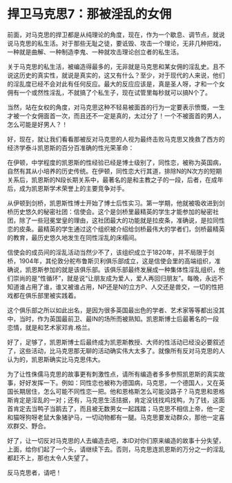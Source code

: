 捍卫马克思7：那被淫乱的女佣
====

			

前面，对马克思的捍卫都是从纯理论的角度，现在，作为一个歇息、调节点，就说说马克思的私生活。对于那些无耻之徒，要诋毁、攻击一个理论，无非几种把戏，一种就是曲解、一种制造李鬼、一种就攻击理论创立者的私生活。

          

关于马克思的私生活，被编造得最多的，无非就是马克思和某女佣的淫乱史。且不说这历史的真实性，就说是真实的，这又有什么？至少，对于现代的人来说，他们的淫乱度已经不会对此有任何反应。最大的反应应该是，真是圣人呀，才和一个女佣有一个或然性淫乱，不就搞了个私生子，现在试管里每秒就可以搞N个了。

当然，站在女权的角度，对马克思这种不轻易被面首的行为一定要表示愤慨，一生才被一个女佣面首一次，而且还不一定是真的，太过分了！一个不被面首的男人，怎么可能是好男人？！

好，现在，就让我们看看那被反对马克思的人视为最终击败马克思又挽救了西方的经济学泰斗凯恩斯的百分百准确的性光荣革命：

在伊顿，中学程度的凯恩斯的性经验已经是博士级别了，同性恋，被称为英国病，自然有其从小培养的历史传统。在伊顿，同性恋大行其道，排除N的N次方的短期关系后，凯恩斯的N段长期关系中，最著名的是和主教之子的一段，后者，在成年后，成为凯恩斯学术荣誉上的主要竞争对手。

从伊顿到剑桥，凯恩斯性博士开始了博士后性实习。第一学期，他就被吸收进到剑桥历史悠久的秘密社团：信使会。这个是剑桥里最精英的学生才能参加的秘密社团，除了一些冠冕堂皇的理由，这社团最大的功能就是拉皮条，准确说，是拉同性恋的皮条。最精英的学生通过这个组织被介绍给剑桥最伟大的学者们，剑桥最精英的教育，最历史悠久地发生在同性淫乱的床榻间。

信使会的成员间的淫乱活动当然少不了，该组织成立于1820年，并不局限于剑桥，1904年，其伦敦分舵布鲁斯贝利俱乐部成立，这是信使会里的高端组织，准确说，凯恩斯参加的就是该俱乐部。该俱乐部最终发展成一种集体性淫乱组织，他们崇尚的是“性循环”，就是说“让朋友成为爱人，爱人再回归朋友”。每晚，永远不知道谁占用了谁，谁又被谁占用，NP还是N的立方P、人交还是兽交，一切的性把戏都在俱乐部里被实践着。

这个俱乐部之所以如此出名，是因为很多英国最出色的学者、艺术家等等都出没其中，当时，作为英国最前卫、最IN的场所而被熟知。凯恩斯博士后最著名的一段恋情，就是和艺术家邓肯.格兰。

好了，足够了，凯恩斯博士后最终成为凯恩斯教授、大师的性活动已经没必要叙述了，这些活动，比马克思那无聊的活动确实伟大太多了。就像所有反对马克思的人认为的，凯恩斯确实比马克思伟大。

为了让性侏儒马克思的故事更有刺激性点，请所有编造者多多参照凯恩斯的真实故事，好好发挥一下。例如：同性恋也被称为德国病，马克思，一个德国人，又在英国长期居住，怎么可能不同性恋一把。他和恩格斯怎么可能没路子？马克思和恩格斯肯定是淫乱的一对；还有，马克思生活拮据，肯定没钱找鸡找鸭，为了钱，这面首肯定去当鸭子当鹅去了，而且被无数男女一起践踏；马克思不相信上帝，他一定和猫呀狗呀老鼠大象猪驴马，一切动物都有一腿。马克思要发动群众，那他一定喜欢群交、野合。

好了，让一切反对马克思的人去编造去吧，本ID对你们原来编造的故事十分失望，上面，给你们起了一个头，请继续下去。否则，马克思连凯恩斯的万分之一的淫乱都赶不上，那也太令人失望了。

反马克思者，请吧！
